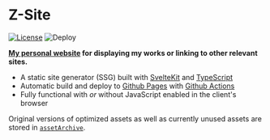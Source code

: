 # Z-Site

[![License](https://img.shields.io/github/license/IronBatman2715/gh-actions-testing.svg?branch=main)](https://github.com/IronBatman2715/gh-actions-testing/LICENSE?branch=main) ![Deploy](https://github.com/IronBatman2715/gh-actions-testing/workflows/deploy.yml/badge.svg?branch=main)

**[My personal website](https://ironbatman2715.github.io/) for displaying my works or linking to other relevant sites.**

- A static site generator (SSG) built with [SvelteKit](https://kit.svelte.dev/) and [TypeScript](https://www.typescriptlang.org/)
- Automatic build and deploy to [Github Pages](https://pages.github.com/) with [Github Actions](https://github.com/features/actions)
- Fully functional with *or* without JavaScript enabled in the client's browser

Original versions of optimized assets as well as currently unused assets are stored in [`assetArchive`](./assetArchive/).
